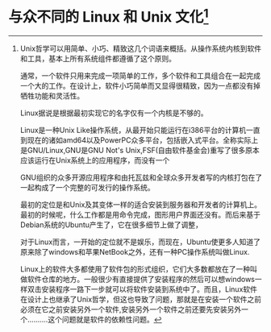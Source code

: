 <link href="../css/style.css" rel="stylesheet" type="text/css" />


# 与众不同的 Linux 和 Unix 文化[^linux]





[^linux]: Unix哲学可以用简单、小巧、精致这几个词语来概括。从操作系统内核到软件和工具，基本上所有系统组件都遵循了这个原则。

    通常，一个软件只用来完成一项简单的工作，多个软件和工具组合在一起完成一个大的工作。在设计上，软件小巧简单而又显得很精致，因为一点都没有掉牺牲功能和灵活性。

    Linux据说是根据最初实现它的名字仅有一个内核是不够的。

    Linux是一种Unix Like操作系统，从最开始只能运行在i386平台的计算机一直到现在的诸如amd64以及PowerPC众多平台，包括嵌入式平台。全称实际上是GNU/Linux,GNU是GNU Not's Unix,FSF(自由软件基金会)重写了很多原本应该运行在Unix系统上的应用程序，而没有一个

    GNU组织的众多开源应用程序和由托瓦兹和全球众多开发者写的内核打包在了一起构成了一个完整的可发行的操作系统。

    最初的定位是和Unix及其变体一样的适合安装到服务器和开发者的计算机上。最初的时候呢，什么工作都是用命令完成，图形用户界面还没有。而后来基于Debian系统的Ubuntu产生了，它在很多细节上做了调整，

    对于Linux而言，一开始的定位就不是娱乐，而现在，Ubuntu使更多人知道了原来除了windows和苹果NetBook之外，还有一种PC操作系统叫做Linux.

    Linux上的软件大多都使用了软件包的形式组织，它们大多数都放在了一种叫做软件仓库的地方。一般很少有直接提供了安装程序的然后可以想windows一样双击安装程序一路下一步就可以将软件安装到系统中了。而且，Linux软件在设计上也继承了Unix哲学，但这也导致了问题，那就是在安装一个软件之前必须在它之前安装另外一个软件,安装另外一个软件之前还要先安装另外一个..........这个问题就是软件的依赖性问题。



